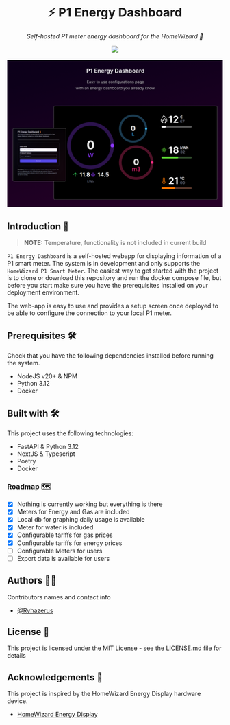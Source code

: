<h1 align="center">
  ⚡ P1 Energy Dashboard
</h1>

<p align="center">
    <i align="center">Self-hosted P1 meter energy dashboard for the HomeWizard 🚀</i>
</p>

<p align="center">
    <img src="https://img.shields.io/badge/status-in_development-red" />
</p>

![alt text](/docs/hero.png)

## Introduction 📑

> **NOTE:** Temperature, functionality is not included in current build


`P1 Energy Dashboard` is a self-hosted webapp for displaying information of a P1 smart meter. The system is in development and only supports the `HomeWizard P1 Smart Meter`. The easiest way to get started with the project is to clone or download this repository and run the docker compose file, but before you start make sure you have the prerequisites installed on your deployment environment.

The web-app is easy to use and provides a setup screen once deployed to be able to configure the connection to your local P1 meter.

## Prerequisites 🛠️

Check that you have the following dependencies installed before running the system.

- NodeJS v20+ & NPM
- Python 3.12
- Docker

## Built with 🛠️

This project uses the following technologies:

- FastAPI & Python 3.12
- NextJS & Typescript
- Poetry
- Docker

### Roadmap 🗺️

- [x] Nothing is currently working but everything is there
- [x] Meters for Energy and Gas are included
- [x] Local db for graphing daily usage is available
- [x] Meter for water is included
- [x] Configurable tariffs for gas prices
- [x] Configurable tariffs for energy prices
- [ ] Configurable Meters for users
- [ ] Export data is available for users

## Authors 🤵👲

Contributors names and contact info

- [@Ryhazerus](http://github.com/ryhazerus)

## License 📑

This project is licensed under the MIT License - see the LICENSE.md file for details

## Acknowledgements 🤝

This project is inspired by the HomeWizard Energy Display hardware device.

- [HomeWizard Energy Display](https://www.homewizard.com/)
